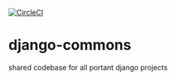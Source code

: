 [![CircleCI](https://circleci.com/gh/portant-shop/django-commons/tree/master.svg?style=svg)](https://circleci.com/gh/portant-shop/django-commons/tree/master)

# django-commons
shared codebase for all portant django projects

